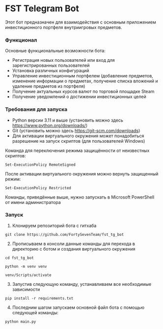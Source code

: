 # FST Telegram Bot
Этот бот предназначен для взаимодействия с основным приложением инвестиционного портфеля внутриигровых предметов.

### Функционал

Основные функциональные возможности бота:
- Регистрация новых пользователей или вход для зарегистрированных пользователей
- Установка различных конфигураций
- Управление инвестиционным портфелем (добавление предметов, изменение информации о предметах,
получение списка вложений и удаление предметов из портфеля)
- Получение актуальных курсов валют по торговой площадке Steam
- Получение уведомлений о достижении инвестиционных целей

### Требования для запуска

- Python версии 3.11 и выше (установить можно здесь https://www.python.org/downloads/)
- Git (установить можно здесь https://git-scm.com/downloads)
- Для активации виртуального окружения может понадобиться разрешение на запуск скриптов (для пользователей Windows)

Команда для переключения режима защищённости от неизвестных скриптов:

``Set-ExecutionPolicy RemoteSigned``

После активации виртуального окружения можно вернуть защищенный режим:

``Set-ExecutionPolicy Restricted``

Команды, приведённые выше, нужно запускать в Microsoft PowerShell от имени администратора

### Запуск

1. Клонируем репозиторий бота с гитхаба

``git clone https://github.com/FortySevenTeam/fst_tg_bot``

2. Прописываем в консоли данные команды для перехода в директорию с ботом и создания виртуального окружения

``cd fst_tg_bot``

``python -m venv venv``

``venv/Scripts/activate``

3. Запустив следующую команду, устанавливаем все необходимые зависимости

``pip install -r requirements.txt``

4. Последним шагом запускаем основной файл бота с помощью следующей команды:

``python main.py``